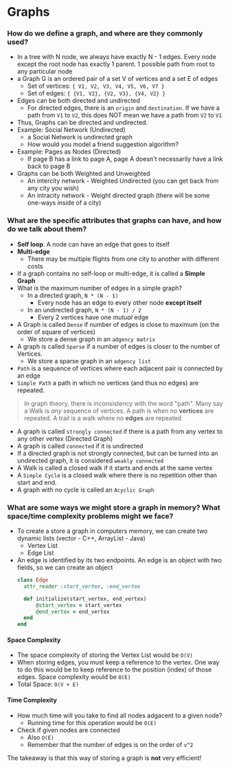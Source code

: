# Graphs

### How do we define a graph, and where are they commonly used?
* In a tree with N node, we always have exactly N - 1 edges. Every node except the root node has exactly 1 parent. 1 possible path from root to any particular node
* a Graph G is an ordered pair of a set V of vertices and a set E of edges 
  * Set of vertices: `{ V1, V2, V3, V4, V5, V6, V7 }`
  * Set of edges: `{ {V1, V2}, {V2, V3}, {V4, V2} }`
* Edges can be both directed and undirected
  * For directed edges, there is an `origin` and `destination`. If we have a path from `V1` to `V2`, this does NOT mean we have a path from `V2` to `V1`
* Thus, Graphs can be directed and undirected.
* Example: Social Network (Undirected)
  * a Social Network is undirected graph
  * How would you model a friend suggestion algorithm?
* Example: Pages as Nodes (Directed)
  * If page B has a link to page A, page A doesn't necessarily have a link back to page B
* Graphs can be both Weighted and Unweighted 
  * An intercity network - Weighted Undirected (you can get back from any city you wish)
  * An intracity network - Weight directed graph (there will be some one-ways inside of a city)

### What are the specific attributes that graphs can have, and how do we talk about them?
* **Self loop**. A node can have an edge that goes to itself 
* **Multi-edge** 
  * There may be multiple flights from one city to another with different costs
* If a graph contains no self-loop or multi-edge, it is called a **Simple Graph** 
* What is the maximum number of edges in a simple graph?
  * In a directed graph, `N * (N - 1)`
    * Every node has an edge to every other node **except itself**
  * In an undirected graph, `N * (N - 1) / 2`
    * Every 2 vertices have one _mutual_ edge 
* A Graph is called `Dense` if number of edges is close to maximum (on the order of square of vertices)
  * We store a dense graph in an `adgency matrix`
* A graph is called `Sparse` if a number of edges is closer to the number of Vertices.
  * We store a sparse graph in an `adgency list` 
* `Path` is a sequence of vertices where each adjacent pair is connected by an edge 
* `Simple Path` a path in which no vertices (and thus no edges) are repeated. 
> In graph theory, there is inconsistency with the word "path". Many say a Walk is _any_ sequence of vertices. A path is when no **vertices** are repeated. A trail is a walk where no **edges** are repeated 
* A graph is called `strongly connected` if there is a path from any vertex to any other vertex (Directed Graph)
* A graph is called `connected` if it is undirected 
* If a directed graph is not strongly connected, but can be turned into an undirected graph, it is considered `weakly connected`
* A Walk is called a closed walk if it starts and ends at the same vertex 
* A `Simple Cycle` is a closed walk where there is no repetition other than start and end. 
* A graph with no cycle is called an `Acyclic Graph`

### What are some ways we might store a graph in memory? What space/time complexity problems might we face? 

* To create a store a graph in computers memory, we can create two dynamic lists (vector - C++, ArrayList - Java)
  * Vertex List
  * Edge List
* An edge is identified by its two endpoints. An edge is an object with two fields, so we can create an object 
  ```ruby
  class Edge 
    attr_reader :start_vertex, :end_vertex

    def initialize(start_vertex, end_vertex)
        @start_vertex = start_vertex
        @end_vertex = end_vertex
    end
  end
  ```
#### Space Complexity
* The space complexity of storing the Vertex List would be `O(V)`
* When storing edges, you must keep a reference to the vertex. One way to do this would be to keep reference to the position (index) of those edges. Space complexity would be `O(E)`
* Total Space: `O(V + E)`
#### Time Complexity
* How much time will you take to find all nodes adgacent to a given node? 
  * Running time for this operation would be `O(E)`
* Check if given nodes are connected 
  * Also `O(E)`
  * Remember that the number of edges is on the order of `v^2`

The takeaway is that this way of storing a graph is **not** very efficient!

